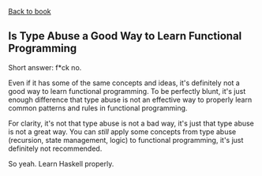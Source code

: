 [Back to book](../README.md)

##  Is Type Abuse a Good Way to Learn Functional Programming

Short answer: f\*ck no.

Even if it has some of the same concepts and ideas, it's definitely not a good way to learn functional programming.
To be perfectly blunt, it's just enough difference that type abuse is not an effective way to properly learn common patterns and rules in functional programming.

For clarity, it's not that type abuse is not a bad way, it's just that type abuse is not a great way.
You can *still* apply some concepts from type abuse (recursion, state management, logic) to functional programming, it's just definitely not recommended.

So yeah. Learn Haskell properly.

